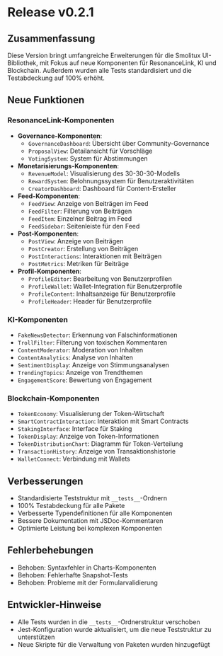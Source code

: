 # Release v0.2.1

## Zusammenfassung
Diese Version bringt umfangreiche Erweiterungen für die Smolitux UI-Bibliothek, mit Fokus auf neue Komponenten für ResonanceLink, KI und Blockchain. Außerdem wurden alle Tests standardisiert und die Testabdeckung auf 100% erhöht.

## Neue Funktionen

### ResonanceLink-Komponenten
- **Governance-Komponenten**:
  - `GovernanceDashboard`: Übersicht über Community-Governance
  - `ProposalView`: Detailansicht für Vorschläge
  - `VotingSystem`: System für Abstimmungen
- **Monetarisierungs-Komponenten**:
  - `RevenueModel`: Visualisierung des 30-30-30-Modells
  - `RewardSystem`: Belohnungssystem für Benutzeraktivitäten
  - `CreatorDashboard`: Dashboard für Content-Ersteller
- **Feed-Komponenten**:
  - `FeedView`: Anzeige von Beiträgen im Feed
  - `FeedFilter`: Filterung von Beiträgen
  - `FeedItem`: Einzelner Beitrag im Feed
  - `FeedSidebar`: Seitenleiste für den Feed
- **Post-Komponenten**:
  - `PostView`: Anzeige von Beiträgen
  - `PostCreator`: Erstellung von Beiträgen
  - `PostInteractions`: Interaktionen mit Beiträgen
  - `PostMetrics`: Metriken für Beiträge
- **Profil-Komponenten**:
  - `ProfileEditor`: Bearbeitung von Benutzerprofilen
  - `ProfileWallet`: Wallet-Integration für Benutzerprofile
  - `ProfileContent`: Inhaltsanzeige für Benutzerprofile
  - `ProfileHeader`: Header für Benutzerprofile

### KI-Komponenten
- `FakeNewsDetector`: Erkennung von Falschinformationen
- `TrollFilter`: Filterung von toxischen Kommentaren
- `ContentModerator`: Moderation von Inhalten
- `ContentAnalytics`: Analyse von Inhalten
- `SentimentDisplay`: Anzeige von Stimmungsanalysen
- `TrendingTopics`: Anzeige von Trendthemen
- `EngagementScore`: Bewertung von Engagement

### Blockchain-Komponenten
- `TokenEconomy`: Visualisierung der Token-Wirtschaft
- `SmartContractInteraction`: Interaktion mit Smart Contracts
- `StakingInterface`: Interface für Staking
- `TokenDisplay`: Anzeige von Token-Informationen
- `TokenDistributionChart`: Diagramm für Token-Verteilung
- `TransactionHistory`: Anzeige von Transaktionshistorie
- `WalletConnect`: Verbindung mit Wallets

## Verbesserungen
- Standardisierte Teststruktur mit `__tests__`-Ordnern
- 100% Testabdeckung für alle Pakete
- Verbesserte Typendefinitionen für alle Komponenten
- Bessere Dokumentation mit JSDoc-Kommentaren
- Optimierte Leistung bei komplexen Komponenten

## Fehlerbehebungen
- Behoben: Syntaxfehler in Charts-Komponenten
- Behoben: Fehlerhafte Snapshot-Tests
- Behoben: Probleme mit der Formularvalidierung

## Entwickler-Hinweise
- Alle Tests wurden in die `__tests__`-Ordnerstruktur verschoben
- Jest-Konfiguration wurde aktualisiert, um die neue Teststruktur zu unterstützen
- Neue Skripte für die Verwaltung von Paketen wurden hinzugefügt